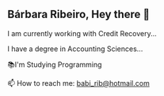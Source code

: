 ## Bárbara Ribeiro, Hey there 👋

I am currently working with Credit Recovery...

I have a degree in Accounting Sciences...

📚I'm Studying Programming

📫 How to reach me: babi_rib@hotmail.com